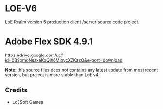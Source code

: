 # LOE-V6
LoE Realm version 6 production client /server source code project.

# Adobe Flex SDK 4.9.1
https://drive.google.com/uc?id=0B9pmoNsaxaKxQlh6MloycXZKazQ&export=download

**Note:** this source files does not contains any latest update from most recent version, but project is more stable than LoE v4.

## Credits
- LoESoft Games
